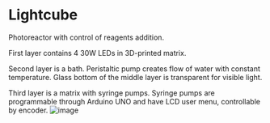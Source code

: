 # Lightcube
Photoreactor with control of reagents addition.

First layer contains 4 30W LEDs in 3D-printed matrix.

Second layer is a bath. Peristaltic pump creates flow of water with constant temperature. Glass bottom of the middle layer is transparent for visible light.

Third layer is a matrix with syringe pumps. Syringe pumps are programmable through Arduino UNO and have LCD user menu, controllable by encoder.
![image](https://user-images.githubusercontent.com/25691144/114251201-db6f6c00-99a8-11eb-91da-811b6d47b195.png)


